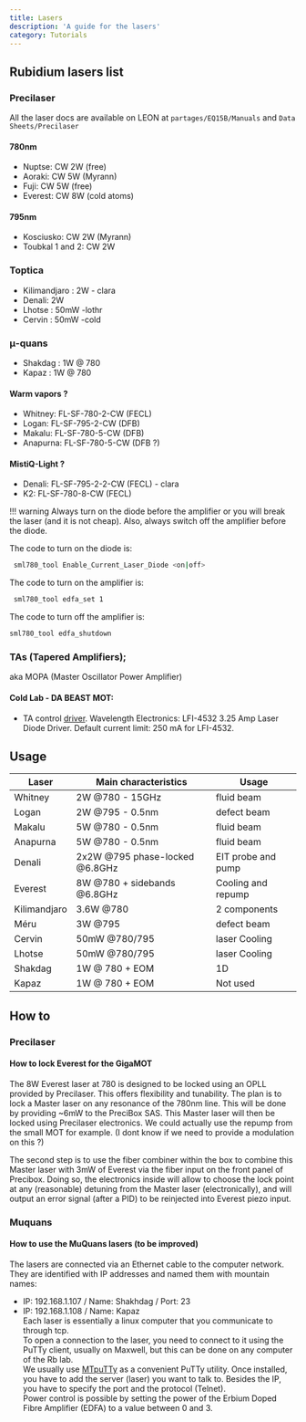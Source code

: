 ```yaml
---
title: Lasers
description: 'A guide for the lasers'
category: Tutorials
---
```

## Rubidium lasers list
### Precilaser
All the laser docs are available on LEON at `partages/EQ15B/Manuals` and `Data Sheets/Precilaser`
#### 780nm
  - Nuptse: CW 2W (free)
  - Aoraki: CW 5W (Myrann)
  - Fuji: CW 5W (free)
  - Everest: CW 8W (cold atoms)
#### 795nm
- Kosciusko: CW 2W (Myrann)
- Toubkal 1 and 2: CW 2W

### Toptica
- Kilimandjaro : 2W - clara
- Denali: 2W
- Lhotse  : 50mW -lothr
- Cervin : 50mW -cold


### μ-quans
- Shakdag : 1W @ 780
- Kapaz : 1W @ 780

#### Warm vapors ?
- Whitney: FL-SF-780-2-CW (FECL)
- Logan: FL-SF-795-2-CW (DFB)
- Makalu: FL-SF-780-5-CW (DFB) 
- Anapurna: FL-SF-780-5-CW (DFB ?)

#### MistiQ-Light ?
- Denali: FL-SF-795-2-2-CW (FECL) - clara
- K2: FL-SF-780-8-CW (FECL)




!!! warning
  Always turn on the diode before the amplifier or you will break the laser (and it is not cheap). Also, always switch off the amplifier before the diode.

The code to turn on the diode is:
 ``` bash
  sml780_tool Enable_Current_Laser_Diode <on|off>
 ```  
The code to turn on the amplifier is:
 ``` bash
  sml780_tool edfa_set 1
 ```   
The code to turn off the amplifier is:  
 ``` bash
 sml780_tool edfa_shutdown
 ```   


### TAs (Tapered Amplifiers); 
aka MOPA (Master Oscillator Power Amplifier)
#### Cold Lab - DA BEAST MOT: 
- TA control [driver](https://www.teamwavelength.com/download/Datasheets/lfi4500.pdf). Wavelength Electronics: LFI-4532 3.25 Amp Laser Diode Driver. Default current limit: 250 mA for LFI-4532.

## Usage
| Laser         | Main characteristics                      | Usage                 |
|-----------    |-------------------------------------------|-------------          |
| Whitney       | 2W @780 - 15GHz                           | fluid beam            |
| Logan         | 2W @795 - 0.5nm                           | defect beam           |
| Makalu        | 5W @780 - 0.5nm                           | fluid beam            |
| Anapurna      | 5W @780 - 0.5nm                           | fluid beam            |
| Denali        | 2x2W @795 phase-locked @6.8GHz            | EIT probe and pump    |
| Everest       | 8W @780 + sidebands @6.8GHz               | Cooling and repump    |
| Kilimandjaro  | 3.6W @780                                 | 2 components          |
| Méru          | 3W @795                                   | defect beam           |
| Cervin        | 50mW @780/795                             | laser Cooling         |
| Lhotse        | 50mW @780/795                             | laser Cooling         |
| Shakdag       | 1W @ 780 + EOM                            | 1D                    |
| Kapaz         | 1W @ 780 + EOM                            | Not used              |

## How to
### Precilaser
#### How to lock Everest for the GigaMOT
The 8W Everest laser at 780 is designed to be locked using an OPLL provided by Precilaser. This offers flexibility and tunability.
The plan is to lock a Master laser on any resonance of the 780nm line. This will be done by providing ~6mW to the PreciBox SAS. This Master laser will then be locked using Precilaser electronics. We could actually use the repump from the small MOT for example.
(I dont know if we need to provide a modulation on this ?)

The second step is to use the fiber combiner within the box to combine this Master laser with 3mW of Everest via the fiber input on the front panel of Precibox.
Doing so, the electronics inside will allow to choose the lock point at any (reasonable) detuning from the Master laser (electronically), and will output an error signal (after a PID) to be reinjected into Everest piezo input.

### Muquans
#### How to use the MuQuans lasers (to be improved)


The lasers are connected via an Ethernet cable to the computer network. They are identified with IP addresses and named them with mountain names:  
- IP: 192.168.1.107 / Name: Shakhdag  / Port: 23
- IP: 192.168.1.108 / Name: Kapaz  
Each laser is essentially a linux computer that you communicate to through tcp. \
To open a connection to the laser, you need to connect to it using the PuTTy client, usually on Maxwell, but this can be done on any computer of the Rb lab.\
We usually use [MTpuTTy](https://ttyplus.com/multi-tabbed-putty/) as a convenient PuTTy utility. Once installed, you have to add the server (laser)
you want to talk to. Besides the IP, you have to specify the port and the protocol (Telnet). \
Power control is possible by setting the power of the Erbium Doped Fibre Amplifier (EDFA) to a value between 0 and 3. 